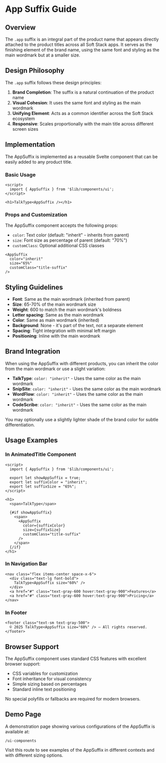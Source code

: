# App Suffix Guide

## Overview

The `.app` suffix is an integral part of the product name that appears directly attached to the product titles across all Soft Stack apps. It serves as the finishing element of the brand name, using the same font and styling as the main wordmark but at a smaller size.

## Design Philosophy

The `.app` suffix follows these design principles:

1. **Brand Completion**: The suffix is a natural continuation of the product name
2. **Visual Cohesion**: It uses the same font and styling as the main wordmark
3. **Unifying Element**: Acts as a common identifier across the Soft Stack ecosystem
4. **Responsive**: Scales proportionally with the main title across different screen sizes

## Implementation

The AppSuffix is implemented as a reusable Svelte component that can be easily added to any product title.

### Basic Usage

```svelte
<script>
  import { AppSuffix } from '$lib/components/ui';
</script>

<h1>TalkType<AppSuffix /></h1>
```

### Props and Customization

The AppSuffix component accepts the following props:

- `color`: Text color (default: "inherit" - inherits from parent)
- `size`: Font size as percentage of parent (default: "70%")
- `customClass`: Optional additional CSS classes

```svelte
<AppSuffix 
  color="inherit"
  size="65%"
  customClass="title-suffix"
/>
```

## Styling Guidelines

- **Font**: Same as the main wordmark (inherited from parent)
- **Size**: 65-70% of the main wordmark size
- **Weight**: 600 to match the main wordmark's boldness
- **Letter spacing**: Same as the main wordmark
- **Color**: Same as main wordmark (inherited)
- **Background**: None - it's part of the text, not a separate element
- **Spacing**: Tight integration with minimal left margin
- **Positioning**: Inline with the main wordmark

## Brand Integration

When using the AppSuffix with different products, you can inherit the color from the main wordmark or use a slight variation:

- **TalkType**: `color: "inherit"` - Uses the same color as the main wordmark
- **SnipSite**: `color: "inherit"` - Uses the same color as the main wordmark
- **WordFlow**: `color: "inherit"` - Uses the same color as the main wordmark
- **CodeScribe**: `color: "inherit"` - Uses the same color as the main wordmark

You may optionally use a slightly lighter shade of the brand color for subtle differentiation.

## Usage Examples

### In AnimatedTitle Component

```svelte
<script>
  import { AppSuffix } from '$lib/components/ui';
  
  export let showAppSuffix = true;
  export let suffixColor = "inherit";
  export let suffixSize = "65%";
</script>

<h1>
  <span>TalkType</span>
  
  {#if showAppSuffix}
    <span>
      <AppSuffix 
        color={suffixColor}
        size={suffixSize}
        customClass="title-suffix"
      />
    </span>
  {/if}
</h1>
```

### In Navigation Bar

```svelte
<nav class="flex items-center space-x-6">
  <div class="text-lg font-bold">
    TalkType<AppSuffix size="60%" />
  </div>
  <a href="#" class="text-gray-600 hover:text-gray-900">Features</a>
  <a href="#" class="text-gray-600 hover:text-gray-900">Pricing</a>
</nav>
```

### In Footer

```svelte
<footer class="text-sm text-gray-500">
  © 2025 TalkType<AppSuffix size="60%" /> — All rights reserved.
</footer>
```

## Browser Support

The AppSuffix component uses standard CSS features with excellent browser support:

- CSS variables for customization
- Font inheritance for visual consistency
- Simple sizing based on percentages
- Standard inline text positioning

No special polyfills or fallbacks are required for modern browsers.

## Demo Page

A demonstration page showing various configurations of the AppSuffix is available at:

```
/ui-components
```

Visit this route to see examples of the AppSuffix in different contexts and with different sizing options.